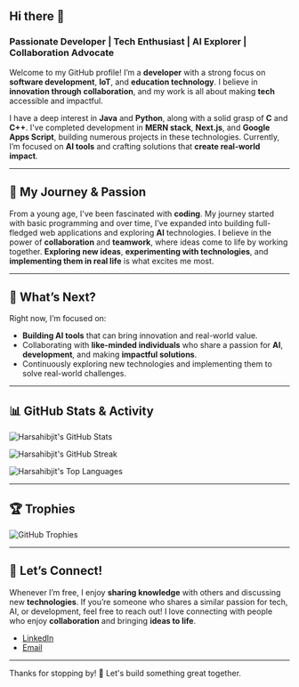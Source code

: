 ## Hi there 👋

### Passionate Developer | Tech Enthusiast | AI Explorer | Collaboration Advocate

Welcome to my GitHub profile! I’m a **developer** with a strong focus on **software development**, **IoT**, and **education technology**. I believe in **innovation through collaboration**, and my work is all about making **tech** accessible and impactful. 

I have a deep interest in **Java** and **Python**, along with a solid grasp of **C** and **C++**. I've completed development in **MERN stack**, **Next.js**, and **Google Apps Script**, building numerous projects in these technologies. Currently, I’m focused on **AI tools** and crafting solutions that **create real-world impact**.

---

## 🌱 **My Journey & Passion**

From a young age, I've been fascinated with **coding**. My journey started with basic programming and over time, I’ve expanded into building full-fledged web applications and exploring **AI** technologies. I believe in the power of **collaboration** and **teamwork**, where ideas come to life by working together. **Exploring new ideas**, **experimenting with technologies**, and **implementing them in real life** is what excites me most.

---

## 🚀 **What’s Next?**

Right now, I’m focused on:

- **Building AI tools** that can bring innovation and real-world value.
- Collaborating with **like-minded individuals** who share a passion for **AI**, **development**, and making **impactful solutions**.
- Continuously exploring new technologies and implementing them to solve real-world challenges.

---

## 📊 **GitHub Stats & Activity**

![Harsahibjit's GitHub Stats](https://github-readme-stats.vercel.app/api?username=Harsahibjit-Singh&show_icons=true&theme=radical&border_radius=10&count_private=true)

![Harsahibjit's GitHub Streak](https://streak-stats.demolab.com?user=Harsahibjit-Singh&theme=radical&border_radius=10)

![Harsahibjit's Top Languages](https://github-readme-stats.vercel.app/api/top-langs/?username=Harsahibjit-Singh&layout=compact&theme=radical&border_radius=10)

---

## 🏆 **Trophies**

![GitHub Trophies](https://github-profile-trophy.vercel.app/?username=Harsahibjit-Singh&theme=radical&margin-w=15&margin-h=15&no-frame=true)

---

## 💬 **Let’s Connect!**

Whenever I’m free, I enjoy **sharing knowledge** with others and discussing new **technologies**. If you’re someone who shares a similar passion for tech, AI, or development, feel free to reach out! I love connecting with people who enjoy **collaboration** and bringing **ideas to life**.

- [LinkedIn](https://www.linkedin.com/in/harsahibjit-singh)
- [Email](mailto:harsahibjit@gmail.com)

---

Thanks for stopping by! 🚀 Let's build something great together.
